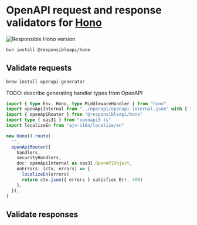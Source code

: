 # OpenAPI request and response validators for [Hono](https://hono.dev)

![Responsible Hono version](https://img.shields.io/npm/v/@responsibleapi/hono)

```sh
bun install @responsibleapi/hono
```

## Validate requests

```sh
brew install openapi-generator
```

TODO: describe generating handler types from OpenAPI

```typescript
import { type Env, Hono, type MiddlewareHandler } from "hono"
import openApiInternal from "../openapi/openapi-internal.json" with { type: "json" }
import { openApiRouter } from "@responsibleapi/hono"
import type { oas31 } from "openapi3-ts"
import localizeEn from "ajv-i18n/localize/en"

new Hono().route(
  "",
  openApiRouter({
    handlers,
    securityHandlers,
    doc: openApiInternal as oas31.OpenAPIObject,
    onErrors: (ctx, errors) => {
      localizeEn(errors)
      return ctx.json({ errors } satisfies Err, 400)
    },
  }),
)
```

## Validate responses
